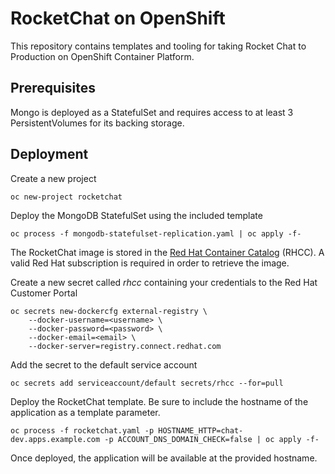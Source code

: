 # RocketChat on OpenShift

This repository contains templates and tooling for taking Rocket Chat to Production on OpenShift Container Platform.

## Prerequisites

Mongo is deployed as a StatefulSet and requires access to at least 3 PersistentVolumes for its backing storage.

##  Deployment

Create a new project

```
oc new-project rocketchat
```

Deploy the MongoDB StatefulSet using the included template

```
oc process -f mongodb-statefulset-replication.yaml | oc apply -f-
```

The RocketChat image is stored in the [Red Hat Container Catalog](https://registry.access.redhat.com) (RHCC). A valid Red Hat subscription is required in order to retrieve the image.

Create a new secret called _rhcc_ containing your credentials to the Red Hat Customer Portal

```
oc secrets new-dockercfg external-registry \
    --docker-username=<username> \
    --docker-password=<password> \
    --docker-email=<email> \
    --docker-server=registry.connect.redhat.com
```

Add the secret to the default service account

```
oc secrets add serviceaccount/default secrets/rhcc --for=pull
```

Deploy the RocketChat template. Be sure to include the hostname of the application as a template parameter. 

```
oc process -f rocketchat.yaml -p HOSTNAME_HTTP=chat-dev.apps.example.com -p ACCOUNT_DNS_DOMAIN_CHECK=false | oc apply -f-
```

Once deployed, the application will be available at the provided hostname.

